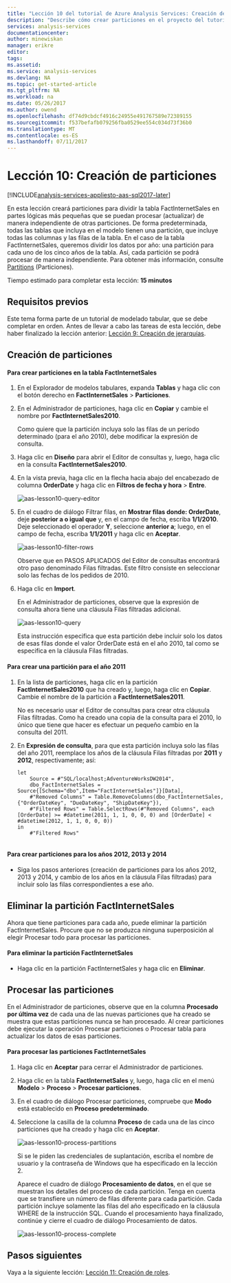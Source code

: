 ```yaml
---
title: "Lección 10 del tutorial de Azure Analysis Services: Creación de particiones | Microsoft Docs"
description: "Describe cómo crear particiones en el proyecto del tutorial de Azure Analysis Services."
services: analysis-services
documentationcenter: 
author: minewiskan
manager: erikre
editor: 
tags: 
ms.assetid: 
ms.service: analysis-services
ms.devlang: NA
ms.topic: get-started-article
ms.tgt_pltfrm: NA
ms.workload: na
ms.date: 05/26/2017
ms.author: owend
ms.openlocfilehash: df74d9cbdcf4916c24955e491767589e72389155
ms.sourcegitcommit: f537befafb079256fba0529ee554c034d73f36b0
ms.translationtype: MT
ms.contentlocale: es-ES
ms.lasthandoff: 07/11/2017
---
```

# <a name="lesson-10-create-partitions"></a>Lección 10: Creación de particiones

[!INCLUDE[analysis-services-appliesto-aas-sql2017-later](../../../includes/analysis-services-appliesto-aas-sql2017-later.md)]

En esta lección creará particiones para dividir la tabla FactInternetSales en partes lógicas más pequeñas que se puedan procesar (actualizar) de manera independiente de otras particiones. De forma predeterminada, todas las tablas que incluya en el modelo tienen una partición, que incluye todas las columnas y las filas de la tabla. En el caso de la tabla FactInternetSales, queremos dividir los datos por año: una partición para cada uno de los cinco años de la tabla. Así, cada partición se podrá procesar de manera independiente. Para obtener más información, consulte [Partitions](https://docs.microsoft.com/sql/analysis-services/tabular-models/partitions-ssas-tabular) (Particiones). 
  
Tiempo estimado para completar esta lección: **15 minutos**  
  
## <a name="prerequisites"></a>Requisitos previos  
Este tema forma parte de un tutorial de modelado tabular, que se debe completar en orden. Antes de llevar a cabo las tareas de esta lección, debe haber finalizado la lección anterior: [Lección 9: Creación de jerarquías](../tutorials/aas-lesson-9-create-hierarchies.md).  
  
## <a name="create-partitions"></a>Creación de particiones  
  
#### <a name="to-create-partitions-in-the-factinternetsales-table"></a>Para crear particiones en la tabla FactInternetSales  
  
1.  En el Explorador de modelos tabulares, expanda **Tablas** y haga clic con el botón derecho en **FactInternetSales** > **Particiones**.  
  
2.  En el Administrador de particiones, haga clic en **Copiar** y cambie el nombre por **FactInternetSales2010**.
  
    Como quiere que la partición incluya solo las filas de un período determinado (para el año 2010), debe modificar la expresión de consulta.
  
4.  Haga clic en **Diseño** para abrir el Editor de consultas y, luego, haga clic en la consulta **FactInternetSales2010**.

5.  En la vista previa, haga clic en la flecha hacia abajo del encabezado de columna **OrderDate** y haga clic en **Filtros de fecha y hora** > **Entre**.

    ![aas-lesson10-query-editor](../tutorials/media/aas-lesson10-query-editor.png)

6.  En el cuadro de diálogo Filtrar filas, en **Mostrar filas donde: OrderDate**, deje **posterior a o igual que** y, en el campo de fecha, escriba **1/1/2010**. Deje seleccionado el operador **Y**, seleccione **anterior a**; luego, en el campo de fecha, escriba **1/1/2011** y haga clic en **Aceptar**.

    ![aas-lesson10-filter-rows](../tutorials/media/aas-lesson10-filter-rows.png)
    
    Observe que en PASOS APLICADOS del Editor de consultas encontrará otro paso denominado Filas filtradas. Este filtro consiste en seleccionar solo las fechas de los pedidos de 2010.

8.  Haga clic en **Import**.

    En el Administrador de particiones, observe que la expresión de consulta ahora tiene una cláusula Filas filtradas adicional.

    ![aas-lesson10-query](../tutorials/media/aas-lesson10-query.png)
  
    Esta instrucción especifica que esta partición debe incluir solo los datos de esas filas donde el valor OrderDate está en el año 2010, tal como se especifica en la cláusula Filas filtradas.  
  
  
#### <a name="to-create-a-partition-for-the-2011-year"></a>Para crear una partición para el año 2011  
  
1.  En la lista de particiones, haga clic en la partición **FactInternetSales2010** que ha creado y, luego, haga clic en **Copiar**.  Cambie el nombre de la partición a **FactInternetSales2011**. 

    No es necesario usar el Editor de consultas para crear otra cláusula Filas filtradas. Como ha creado una copia de la consulta para el 2010, lo único que tiene que hacer es efectuar un pequeño cambio en la consulta del 2011.
  
2.  En **Expresión de consulta**, para que esta partición incluya solo las filas del año 2011, reemplace los años de la cláusula Filas filtradas por **2011** y **2012**, respectivamente; así:  
  
    ```  
    let
        Source = #"SQL/localhost;AdventureWorksDW2014",
        dbo_FactInternetSales = Source{[Schema="dbo",Item="FactInternetSales"]}[Data],
        #"Removed Columns" = Table.RemoveColumns(dbo_FactInternetSales,{"OrderDateKey", "DueDateKey", "ShipDateKey"}),
        #"Filtered Rows" = Table.SelectRows(#"Removed Columns", each [OrderDate] >= #datetime(2011, 1, 1, 0, 0, 0) and [OrderDate] < #datetime(2012, 1, 1, 0, 0, 0))
    in
        #"Filtered Rows"
   
    ```  
  
#### <a name="to-create-partitions-for-2012-2013-and-2014"></a>Para crear particiones para los años 2012, 2013 y 2014  
  
- Siga los pasos anteriores (creación de particiones para los años 2012, 2013 y 2014, y cambio de los años en la cláusula Filas filtradas) para incluir solo las filas correspondientes a ese año. 
  

## <a name="delete-the-factinternetsales-partition"></a>Eliminar la partición FactInternetSales
Ahora que tiene particiones para cada año, puede eliminar la partición FactInternetSales. Procure que no se produzca ninguna superposición al elegir Procesar todo para procesar las particiones.

#### <a name="to-delete-the-factinternetsales-partition"></a>Para eliminar la partición FactInternetSales
-  Haga clic en la partición FactInternetSales y haga clic en **Eliminar**.



## <a name="process-partitions"></a>Procesar las particiones  
En el Administrador de particiones, observe que en la columna **Procesado por última vez** de cada una de las nuevas particiones que ha creado se muestra que estas particiones nunca se han procesado. Al crear particiones debe ejecutar la operación Procesar particiones o Procesar tabla para actualizar los datos de esas particiones.  
  
#### <a name="to-process-the-factinternetsales-partitions"></a>Para procesar las particiones FactInternetSales  
  
1.  Haga clic en **Aceptar** para cerrar el Administrador de particiones.  
  
2.  Haga clic en la tabla **FactInternetSales** y, luego, haga clic en el menú **Modelo** > **Proceso** > **Procesar particiones**.  
  
3.  En el cuadro de diálogo Procesar particiones, compruebe que **Modo** está establecido en **Proceso predeterminado**.  
  
4.  Seleccione la casilla de la columna **Proceso** de cada una de las cinco particiones que ha creado y haga clic en **Aceptar**.  

    ![aas-lesson10-process-partitions](../tutorials/media/aas-lesson10-process-partitions.png)
  
    Si se le piden las credenciales de suplantación, escriba el nombre de usuario y la contraseña de Windows que ha especificado en la lección 2.  
  
    Aparece el cuadro de diálogo **Procesamiento de datos**, en el que se muestran los detalles del proceso de cada partición. Tenga en cuenta que se transfiere un número de filas diferente para cada partición. Cada partición incluye solamente las filas del año especificado en la cláusula WHERE de la instrucción SQL. Cuando el procesamiento haya finalizado, continúe y cierre el cuadro de diálogo Procesamiento de datos.  
  
    ![aas-lesson10-process-complete](../tutorials/media/aas-lesson10-process-complete.png)
  
 ## <a name="whats-next"></a>Pasos siguientes
Vaya a la siguiente lección: [Lección 11: Creación de roles](../tutorials/aas-lesson-11-create-roles.md). 
